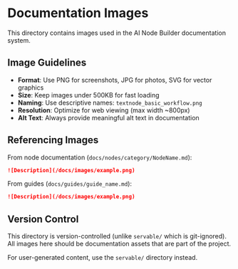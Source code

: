 # Documentation Images

This directory contains images used in the AI Node Builder documentation system.

## Image Guidelines

- **Format**: Use PNG for screenshots, JPG for photos, SVG for vector graphics
- **Size**: Keep images under 500KB for fast loading
- **Naming**: Use descriptive names: `textnode_basic_workflow.png`
- **Resolution**: Optimize for web viewing (max width ~800px)
- **Alt Text**: Always provide meaningful alt text in documentation

## Referencing Images

From node documentation (`docs/nodes/category/NodeName.md`):
```markdown
![Description](/docs/images/example.png)
```

From guides (`docs/guides/guide_name.md`):
```markdown
![Description](/docs/images/example.png)
```

## Version Control

This directory is version-controlled (unlike `servable/` which is git-ignored).
All images here should be documentation assets that are part of the project.

For user-generated content, use the `servable/` directory instead.